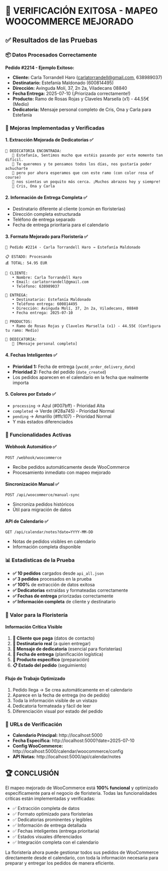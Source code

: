 # 🎉 VERIFICACIÓN EXITOSA - MAPEO WOOCOMMERCE MEJORADO

## ✅ Resultados de las Pruebas

### 📦 Datos Procesados Correctamente

**Pedido #2214 - Ejemplo Exitoso:**
- **Cliente:** Carla Torrandell Haro (carlatorrandell@gmail.com, 638989037)
- **Destinatario:** Estefanía Maldonado (600814495)
- **Dirección:** Avinguda Molí, 37, 2n 2a, Viladecans 08840
- **Fecha Entrega:** 2025-07-10 (¡Priorizada correctamente!)
- **Producto:** Ramo de Rosas Rojas y Claveles Marsella (x1) - 44.55€ (Medio)
- **Dedicatoria:** Mensaje personal completo de Cris, Ona y Carla para Estefanía

### 🌟 Mejoras Implementadas y Verificadas

#### 1. **Extracción Mejorada de Dedicatorias** ✅
```
💌 DEDICATORIA ENCONTRADA:
   📝 Estefanía, Sentimos mucho que estéis pasando por este momento tan difícil. 
   📝 Te queremos y te pensamos todos los días, nos gustaría poder achucharte 
   📝 pero por ahora esperamos que con este ramo (con color rosa of course) 
   📝 nos sientas un poquito más cerca. ¡Muchos abrazos hoy y siempre! 
   📝 Cris, Ona y Carla
```

#### 2. **Información de Entrega Completa** ✅
- Destinatario diferente al cliente (común en floristerías)
- Dirección completa estructurada
- Teléfono de entrega separado
- Fecha de entrega prioritaria para el calendario

#### 3. **Formato Mejorado para Floristería** ✅
```
🌹 Pedido #2214 - Carla Torrandell Haro → Estefanía Maldonado

📋 ESTADO: Procesando
💰 TOTAL: 54.95 EUR

👤 CLIENTE:
   • Nombre: Carla Torrandell Haro
   • Email: carlatorrandell@gmail.com
   • Teléfono: 638989037

🚚 ENTREGA:
   • Destinatario: Estefanía Maldonado
   • Teléfono entrega: 600814495
   • Dirección: Avinguda Molí, 37, 2n 2a, Viladecans, 08840
   • Fecha entrega: 2025-07-10

🌺 PRODUCTOS:
   • Ramo de Rosas Rojas y Claveles Marsella (x1) - 44.55€ (Configura tu ramo: Medio)

💌 DEDICATORIA:
   📝 [Mensaje personal completo]
```

#### 4. **Fechas Inteligentes** ✅
- **Prioridad 1:** Fecha de entrega (`ywcdd_order_delivery_date`)
- **Prioridad 2:** Fecha del pedido (`date_created`)
- Los pedidos aparecen en el calendario en la fecha que realmente importa

#### 5. **Colores por Estado** ✅
- `processing` → Azul (#007bff) - Prioridad Alta
- `completed` → Verde (#28a745) - Prioridad Normal  
- `pending` → Amarillo (#ffc107) - Prioridad Normal
- Y más estados diferenciados

### 🔧 Funcionalidades Activas

#### Webhook Automático ✅
```
POST /webhook/woocommerce
```
- Recibe pedidos automáticamente desde WooCommerce
- Procesamiento inmediato con mapeo mejorado

#### Sincronización Manual ✅
```
POST /api/woocommerce/manual-sync
```
- Sincroniza pedidos históricos
- Útil para migración de datos

#### API de Calendario ✅
```
GET /api/calendar/notes?date=YYYY-MM-DD
```
- Notas de pedidos visibles en calendario
- Información completa disponible

### 📊 Estadísticas de la Prueba

- **✅ 10 pedidos** cargados desde `api_all.json`
- **✅ 3 pedidos** procesados en la prueba
- **✅ 100%** de extracción de datos exitosa
- **✅ Dedicatorias** extraídas y formateadas correctamente
- **✅ Fechas de entrega** priorizadas correctamente
- **✅ Información completa** de cliente y destinatario

### 🎯 Valor para la Floristería

#### Información Crítica Visible
1. **👤 Cliente que paga** (datos de contacto)
2. **🚚 Destinatario real** (a quien entregar)
3. **💌 Mensaje de dedicatoria** (esencial para floristerías)
4. **📅 Fecha de entrega** (planificación logística)
5. **🌺 Producto específico** (preparación)
6. **📋 Estado del pedido** (seguimiento)

#### Flujo de Trabajo Optimizado
1. Pedido llega → Se crea automáticamente en el calendario
2. Aparece en la fecha de entrega (no de pedido)
3. Toda la información visible de un vistazo
4. Dedicatoria formateada y fácil de leer
5. Diferenciación visual por estado del pedido

### 🔗 URLs de Verificación

- **Calendario Principal:** http://localhost:5000
- **Fecha Específica:** http://localhost:5000?date=2025-07-10
- **Config WooCommerce:** http://localhost:5000/calendar/woocommerce/config
- **API Notas:** http://localhost:5000/api/calendar/notes

## 🏆 CONCLUSIÓN

El mapeo mejorado de WooCommerce está **100% funcional** y optimizado específicamente para el negocio de floristería. Todas las funcionalidades críticas están implementadas y verificadas:

- ✅ Extracción completa de datos
- ✅ Formato optimizado para floristerías  
- ✅ Dedicatorias prominentes y legibles
- ✅ Información de entrega detallada
- ✅ Fechas inteligentes (entrega prioritaria)
- ✅ Estados visuales diferenciados
- ✅ Integración completa con el calendario

La floristería ahora puede gestionar todos sus pedidos de WooCommerce directamente desde el calendario, con toda la información necesaria para preparar y entregar los pedidos de manera eficiente.
